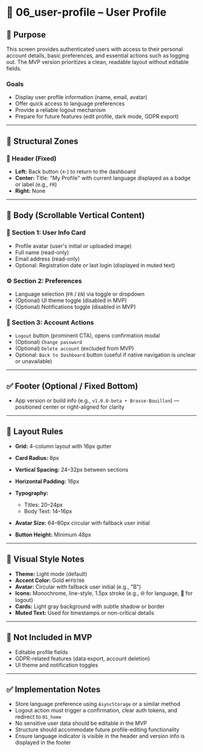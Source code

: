 # 👤 06\_user-profile – User Profile

## 🎯 Purpose

This screen provides authenticated users with access to their personal account details, basic preferences, and essential actions such as logging out. The MVP version prioritizes a clean, readable layout without editable fields.

### Goals

* Display user profile information (name, email, avatar)
* Offer quick access to language preferences
* Provide a reliable logout mechanism
* Prepare for future features (edit profile, dark mode, GDPR export)

---

## 🧱 Structural Zones

### 🔼 Header (Fixed)

* **Left:** Back button (←) to return to the dashboard
* **Center:** Title: "My Profile" with current language displayed as a badge or label (e.g., `FR`)
* **Right:** None

---

## 📄 Body (Scrollable Vertical Content)

### 👤 Section 1: User Info Card

* Profile avatar (user's initial or uploaded image)
* Full name (read-only)
* Email address (read-only)
* Optional: Registration date or last login (displayed in muted text)

### ⚙️ Section 2: Preferences

* Language selection (`FR` / `EN`) via toggle or dropdown
* (Optional) UI theme toggle (disabled in MVP)
* (Optional) Notifications toggle (disabled in MVP)

### 🚪 Section 3: Account Actions

* `Logout` button (prominent CTA), opens confirmation modal
* (Optional) `Change password`
* (Optional) `Delete account` (excluded from MVP)
* Optional: `Back to Dashboard` button (useful if native navigation is unclear or unavailable)

---

## ✅ Footer (Optional / Fixed Bottom)

* App version or build info (e.g., `v1.0.0-beta • Brasse-Bouillon`) — positioned center or right-aligned for clarity

---

## 📐 Layout Rules

* **Grid:** 4-column layout with 16px gutter
* **Card Radius:** 8px
* **Vertical Spacing:** 24–32px between sections
* **Horizontal Padding:** 16px
* **Typography:**

  * Titles: 20–24px
  * Body Text: 14–16px
* **Avatar Size:** 64–80px circular with fallback user initial
* **Button Height:** Minimum 48px

---

## 🎨 Visual Style Notes

* **Theme:** Light mode (default)
* **Accent Color:** Gold `#FFD700`
* **Avatar:** Circular with fallback user initial (e.g., "B")
* **Icons:** Monochrome, line-style, 1.5px stroke (e.g., 🌐 for language, 🚪 for logout)
* **Cards:** Light gray background with subtle shadow or border
* **Muted Text:** Used for timestamps or non-critical details

---

## 🚫 Not Included in MVP

* Editable profile fields
* GDPR-related features (data export, account deletion)
* UI theme and notification toggles

---

## ✅ Implementation Notes

* Store language preference using `AsyncStorage` or a similar method
* Logout action must trigger a confirmation, clear auth tokens, and redirect to `01_home`
* No sensitive user data should be editable in the MVP
* Structure should accommodate future profile-editing functionality
* Ensure language indicator is visible in the header and version info is displayed in the footer
